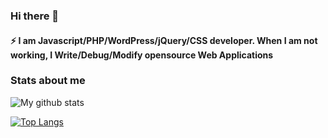 ### Hi there 👋

#### ⚡ I am Javascript/PHP/WordPress/jQuery/CSS developer. When I am not working, I Write/Debug/Modify opensource Web Applications


### Stats about me

![My github stats](https://github-readme-stats.vercel.app/api?username=ujw0l&count_private=true&show_icons=true&layout=defaultl)

[![Top Langs](https://github-readme-stats.vercel.app/api/top-langs/?username=ujw0l)](https://github.com/ujw0l/github-readme-stats)


<!--
**ujw0l/ujw0l** is a ✨ _special_ ✨ repository because its `README.md` (this file) appears on your GitHub profile.

Here are some ideas to get you started:

- ç I’m currently working on ...
- 🌱 I’m currently learning ...
- 👯 I’m looking to collaborate on ...
- 🤔 I’m looking for help with ...
- 💬 Ask me about ...
- 📫 How to reach me: ...
- 😄 Pronouns: ...
- ⚡ Fun fact: ...
-->
